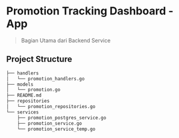 # Promotion Tracking Dashboard - App

> Bagian Utama dari Backend Service

## Project Structure

```bash
├── handlers
│   └── promotion_handlers.go
├── models
│   └── promotion.go
├── README.md
├── repositories
│   └── promotion_repositories.go
└── services
    ├── promotion_postgres_service.go
    ├── promotion_service.go
    └── promotion_service_temp.go

```